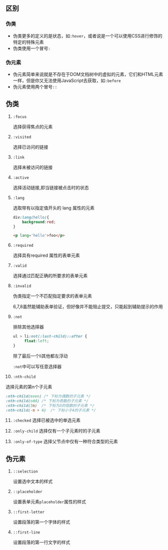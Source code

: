 ## 区别

### 伪类

- 伪类更多的定义的是状态，如`:hover`，或者说是一个可以使用CSS进行修饰的特定的特殊元素
- 伪类使用一个冒号`:`

### 伪元素

- 伪元素简单来说就是不存在于DOM文档树中的虚拟的元素，它们和HTML元素一样，但是你又无法使用JavaScript去获取，如`:before`
- 伪元素使用两个冒号`::`


## 伪类

1. `:focus`

   选择获得焦点的元素

2. `:visited`

   选择已访问的链接

3. `:link`

   选择未被访问的链接

4. `:active`

   选择活动链接,即当链接被点击时的状态


5. `:lang`

   选取带有以指定值开头的 lang 属性的元素

   ```css
   div:lang(hello){
       background:red;
   }
   ```

   ```html
   <p lang='hello'>foo</p>
   ```

6. `:required`

   选择具有required 属性的表单元素

7. `:valid`

    选择通过匹配正确的所要求的表单元素

8. `:invalid`

    伪类指定一个不匹配指定要求的表单元素

   6,7,8虽然能辅助表单验证，但好像并不能阻止提交，只能起到辅助提示的作用

9. `:not`

   排除其他选择器

   ```css
   ul > li:not(:last-child)::after {
    	float:left;
   }
   ```

   除了最后一个li其他都左浮动

   `:not`中可以写任意选择器

10. `:nth-child`

  选择元素的第n个子元素

  ```css
  :nth-child(even) /* 下标为偶数的子元素 */
  :nth-child(odd) /* 下标为奇数的子元素 */
  :nth-child(3n)  /* 下标为3的倍数的子元素 */
  :nth-child(-n + 4)  /* 下标小于4的子元素 */
  ```

11. `:checked`
  选择已被选中的单选元素

12. `:only-child`
  选择仅有一个子元素时的子元素

13. `:only-of-type`
  选择父节点中仅有一种符合类型的元素

## 伪元素

1. `::selection`

   设置选中文本的样式

2. `::placeholder`

   设置表单元素`placeholder`属性的样式

3. `::first-letter`

   设置段落的第一个字体的样式

4. `::first-line`

   设置段落的第一行文字的样式

